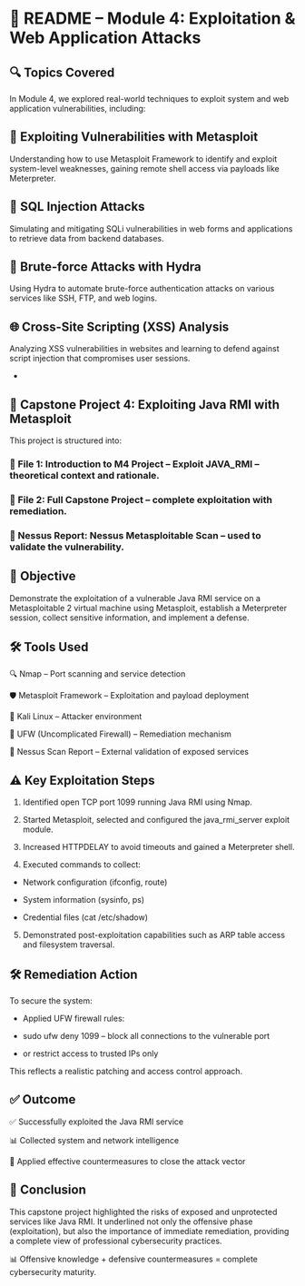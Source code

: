 # 🔐 README – Module 4: Exploitation & Web Application Attacks

## 🔍 Topics Covered

In Module 4, we explored real-world techniques to exploit system and web application vulnerabilities, including:

## 🚧 Exploiting Vulnerabilities with Metasploit

Understanding how to use Metasploit Framework to identify and exploit system-level weaknesses, gaining remote shell access via payloads like Meterpreter.

## 🔢 SQL Injection Attacks

Simulating and mitigating SQLi vulnerabilities in web forms and applications to retrieve data from backend databases.

## 🔋 Brute-force Attacks with Hydra

Using Hydra to automate brute-force authentication attacks on various services like SSH, FTP, and web logins.

## 🌐 Cross-Site Scripting (XSS) Analysis

Analyzing XSS vulnerabilities in websites and learning to defend against script injection that compromises user sessions.

-

## 📄 Capstone Project 4: Exploiting Java RMI with Metasploit

This project is structured into:

### 📂 File 1: Introduction to M4 Project – Exploit JAVA_RMI – theoretical context and rationale.

### 📂 File 2: Full Capstone Project – complete exploitation with remediation.

### 📎 Nessus Report: Nessus Metasploitable Scan – used to validate the vulnerability.

## 🎯 Objective

Demonstrate the exploitation of a vulnerable Java RMI service on a Metasploitable 2 virtual machine using Metasploit, establish a Meterpreter session, collect sensitive information, and implement a defense.

## 🛠️ Tools Used

 🔍 Nmap – Port scanning and service detection

 🛡️ Metasploit Framework – Exploitation and payload deployment
 
 🐧 Kali Linux – Attacker environment

 🔌 UFW (Uncomplicated Firewall) – Remediation mechanism

 📄 Nessus Scan Report – External validation of exposed services

## ⚠️ Key Exploitation Steps

 1. Identified open TCP port 1099 running Java RMI using Nmap.

 2. Started Metasploit, selected and configured the java_rmi_server exploit module.

 3. Increased HTTPDELAY to avoid timeouts and gained a Meterpreter shell.

 4. Executed commands to collect:

  - Network configuration (ifconfig, route)

  - System information (sysinfo, ps)

  - Credential files (cat /etc/shadow)

 5. Demonstrated post-exploitation capabilities such as ARP table access and filesystem traversal.

## 🛠️ Remediation Action

To secure the system:

- Applied UFW firewall rules:

- sudo ufw deny 1099 – block all connections to the vulnerable port

- or restrict access to trusted IPs only

This reflects a realistic patching and access control approach.

## ✅ Outcome

 ✅ Successfully exploited the Java RMI service

 📊 Collected system and network intelligence

 🔐 Applied effective countermeasures to close the attack vector

## 🧠 Conclusion

This capstone project highlighted the risks of exposed and unprotected services like Java RMI. It underlined not only the offensive phase (exploitation), but also the importance of immediate remediation, providing a complete view of professional cybersecurity practices.

📊 Offensive knowledge + defensive countermeasures = complete cybersecurity maturity.
